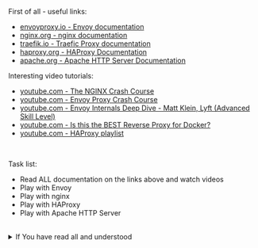 First of all - useful links:

- [envoyproxy.io - Envoy documentation](https://www.envoyproxy.io/docs)
- [nginx.org - nginx documentation](https://nginx.org/en/docs/)
- [traefik.io - Traefic Proxy documentation](https://doc.traefik.io/traefik/)
- [haproxy.org - HAProxy Documentation](http://docs.haproxy.org/)
- [apache.org - Apache HTTP Server Documentation](https://httpd.apache.org/docs/)
  
Interesting video tutorials:
- [youtube.com - The NGINX Crash Course](https://www.youtube.com/watch?v=7VAI73roXaY)
- [youtube.com - Envoy Proxy Crash Course](https://www.youtube.com/watch?v=40gKzHQWgP0)
- [youtube.com - Envoy Internals Deep Dive - Matt Klein, Lyft (Advanced Skill Level)](https://www.youtube.com/watch?v=gQF23Vw0keg)
- [youtube.com - Is this the BEST Reverse Proxy for Docker?](https://www.youtube.com/watch?v=wLrmmh1eI94)
- [youtube.com - HAProxy playlist](https://www.youtube.com/playlist?list=PLQnljOFTspQUhgfvpgfxc-uFlWElKIBr-)
<br>

Task list:
- Read ALL documentation on the links above and watch videos
- Play with Envoy
- Play with nginx
- Play with HAProxy
- Play with Apache HTTP Server
<br>
<details><summary>If You have read all and understood</summary>
<pre>
`touch IReadAllAndUndnderstood`{{exec}}
</pre>
